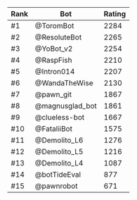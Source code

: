 Rank|Bot|Rating
---|---|---
#1|@ToromBot|2284
#2|@ResoluteBot|2265
#3|@YoBot_v2|2254
#4|@RaspFish|2210
#5|@Intron014|2207
#6|@WandaTheWise|2130
#7|@pawn_git|1867
#8|@magnusglad_bot|1861
#9|@clueless-bot|1667
#10|@FataliiBot|1575
#11|@Demolito_L6|1276
#12|@Demolito_L5|1216
#13|@Demolito_L4|1087
#14|@botTideEval|877
#15|@pawnrobot|671
